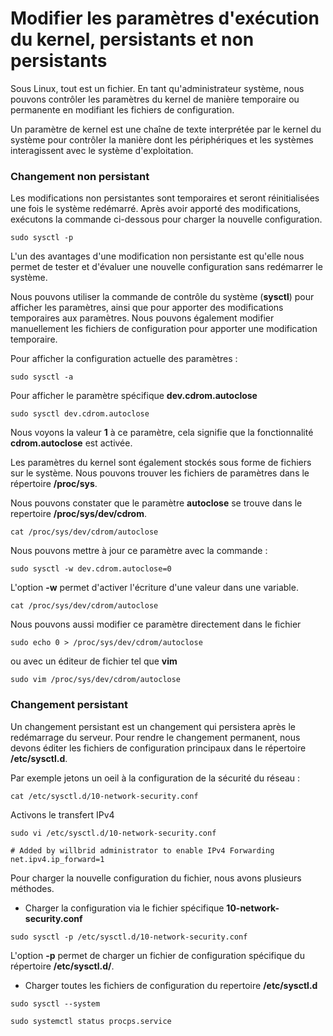 # Modifier les paramètres d'exécution du kernel, persistants et non persistants

Sous Linux, tout est un fichier. En tant qu'administrateur système, nous pouvons contrôler les paramètres du kernel de manière temporaire ou permanente en modifiant les fichiers de configuration.

Un paramètre de kernel est une chaîne de texte interprétée par le kernel du système pour contrôler la manière dont les périphériques et les systèmes interagissent avec le système d'exploitation.

### Changement non persistant

Les modifications non persistantes sont temporaires et seront réinitialisées une fois le système redémarré. Après avoir apporté des modifications, exécutons la commande ci-dessous pour charger la nouvelle configuration.

```
sudo sysctl -p
```

L'un des avantages d'une modification non persistante est qu'elle nous permet de tester et d'évaluer une nouvelle configuration sans redémarrer le système.

Nous pouvons utiliser la commande de contrôle du système (**sysctl**) pour afficher les paramètres, ainsi que pour apporter des modifications temporaires aux paramètres. Nous pouvons également modifier manuellement les fichiers de configuration pour apporter une modification temporaire.

Pour afficher la configuration actuelle des paramètres :

```
sudo sysctl -a
```

Pour afficher le paramètre spécifique **dev.cdrom.autoclose** 

```
sudo sysctl dev.cdrom.autoclose
```

Nous voyons la valeur **1** à ce paramètre, cela signifie que la fonctionnalité **cdrom.autoclose** est activée. 

Les paramètres du kernel sont également stockés sous forme de fichiers sur le système. Nous pouvons trouver les fichiers de paramètres dans le répertoire **/proc/sys**.

Nous pouvons constater que le paramètre **autoclose** se trouve dans le repertoire **/proc/sys/dev/cdrom**.

```
cat /proc/sys/dev/cdrom/autoclose
```

Nous pouvons mettre à jour ce paramètre avec la commande :

```
sudo sysctl -w dev.cdrom.autoclose=0
```

L'option **-w** permet d'activer l'écriture d'une valeur dans une variable.

```
cat /proc/sys/dev/cdrom/autoclose
```

Nous pouvons aussi modifier ce paramètre directement dans le fichier

```
sudo echo 0 > /proc/sys/dev/cdrom/autoclose
```

ou avec un éditeur de fichier tel que **vim**

```
sudo vim /proc/sys/dev/cdrom/autoclose
```

### Changement persistant

Un changement persistant est un changement qui persistera après le redémarrage du serveur. Pour rendre le changement permanent, nous devons éditer les fichiers de configuration principaux dans le répertoire **/etc/sysctl.d**.

Par exemple jetons un oeil à la configuration de la sécurité du réseau :

```
cat /etc/sysctl.d/10-network-security.conf
```

Activons le transfert IPv4

```
sudo vi /etc/sysctl.d/10-network-security.conf
```

```
# Added by willbrid administrator to enable IPv4 Forwarding
net.ipv4.ip_forward=1
```

Pour charger la nouvelle configuration du fichier, nous avons plusieurs méthodes.

- Charger la configuration via le fichier spécifique **10-network-security.conf**

```
sudo sysctl -p /etc/sysctl.d/10-network-security.conf
```

L'option **-p** permet de charger un fichier de configuration spécifique du répertoire **/etc/sysctl.d/**.

- Charger toutes les fichiers de configuration du repertoire **/etc/sysctl.d**

```
sudo sysctl --system
```

```
sudo systemctl status procps.service
```